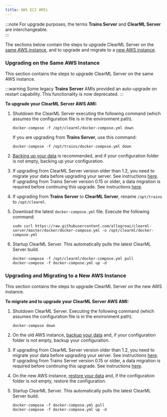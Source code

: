 ```yaml
---
title: AWS EC2 AMIs
---
```


:::note 
For upgrade purposes, the terms **Trains Server** and **ClearML Server** are interchangeable.  
:::
 
The sections below contain the steps to upgrade ClearML Server on the [same AWS instance](#upgrading-on-the-same-aws-instance), and 
to upgrade and migrate to a [new AWS instance](#upgrading-and-migrating-to-a-new-aws-instance).

### Upgrading on the Same AWS Instance

This section contains the steps to upgrade ClearML Server on the same AWS instance.

:::warning
Some legacy **Trains Server** AMIs provided an auto-upgrade on restart capability. This functionality is now deprecated.
:::

**To upgrade your ClearML Server AWS AMI:**

1. Shutdown the ClearML Server executing the following command (which assumes the configuration file is in the environment path). 
   
   ``` 
   docker-compose -f /opt/clearml/docker-compose.yml down
   ```
   
   If you are upgrading from **Trains Server**, use this command:

   ```
   docker-compose -f /opt/trains/docker-compose.yml down
   ```
   
1. [Backing up your data](clearml_server_aws_ec2_ami.md#backing-up-and-restoring-data-and-configuration) is recommended, 
   and if your configuration folder is not empty, backing up your configuration.

1. If upgrading from ClearML Server version older than 1.2, you need to migrate your data before upgrading your server. See instructions [here](clearml_server_mongo44_migration.md).  
If upgrading from Trains Server version 0.15 or older, a data migration is required before continuing this upgrade. See instructions [here](clearml_server_es7_migration.md).
   
1. If upgrading from **Trains Server** to **ClearML Server**, rename `/opt/trains` to `/opt/clearml`.

1. Download the latest `docker-compose.yml` file. Execute the following command:

   ```
   sudo curl https://raw.githubusercontent.com/allegroai/clearml-server/master/docker/docker-compose.yml -o /opt/clearml/docker-compose.yml
   ```
   
1. Startup ClearML Server. This automatically pulls the latest ClearML Server build.

     ``` 
     docker-compose -f /opt/clearml/docker-compose.yml pull
     docker-compose -f docker-compose.yml up -d
     ```

### Upgrading and Migrating to a New AWS Instance

This section contains the steps to upgrade ClearML Server on the new AWS instance.

**To migrate and to upgrade your ClearML Server AWS AMI:**

1. Shutdown ClearML Server. Executing the following command (which assumes the configuration file is in the environment path).

   ```
   docker-compose down
   ```
   
1. On the old AWS instance, [backup your data](clearml_server_aws_ec2_ami.md#backing-up-and-restoring-data-and-configuration) 
   and, if your configuration folder is not empty, backup your configuration.

1. If upgrading from ClearML Server version older than 1.2, you need to migrate your data before upgrading your server. See instructions [here](clearml_server_mongo44_migration.md).  
   If upgrading from Trains Server version 0.15 or older, a data migration is required before continuing this upgrade. See instructions [here](clearml_server_es7_migration.md).

1. On the new AWS instance, [restore your data](clearml_server_aws_ec2_ami.md#backing-up-and-restoring-data-and-configuration) and, if the configuration folder is not empty, restore the 
   configuration.

1. Startup ClearML Server. This automatically pulls the latest ClearML Server build.

   ```
   docker-compose -f docker-compose.yml pull
   docker-compose -f docker-compose.yml up -d
   ```